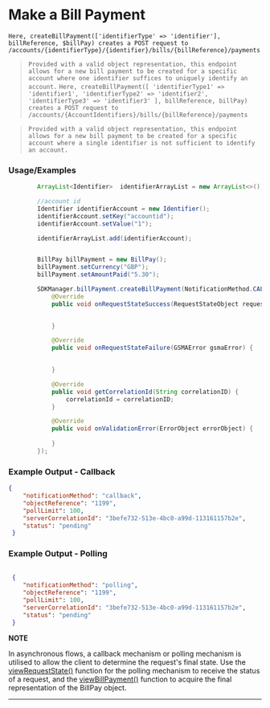 # Make a Bill Payment

`Here, createBillPayment(['identifierType' => 'identifier'], billReference, $billPay) creates a POST request to /accounts/{identifierType}/{identifier}/bills/{billReference}/payments`

> `Provided with a valid object representation, this endpoint allows for a new bill payment to be created for a specific account where one identifier suffices to uniquely identify an account.`
`Here, createBillPayment([ 'identifierType1' => 'identifier1', 'identifierType2' => 'identifier2', 'identifierType3' => 'identifier3' ], billReference, billPay) creates a POST request to /accounts/{AccountIdentifiers}/bills/{billReference}/payments`

> `Provided with a valid object representation, this endpoint allows for a new bill payment to be created for a specific account where a single identifier is not sufficient to identify an account.`
### Usage/Examples


```java
        ArrayList<Identifier>  identifierArrayList = new ArrayList<>();

        //account id
        Identifier identifierAccount = new Identifier();
        identifierAccount.setKey("accountid");
        identifierAccount.setValue("1");

        identifierArrayList.add(identifierAccount);


```

```java

        BillPay billPayment = new BillPay();
        billPayment.setCurrency("GBP");
        billPayment.setAmountPaid("5.30");

        SDKManager.billPayment.createBillPayment(NotificationMethod.CALLBACK, "", identifierArrayList, billPayment, "REF-000001", new RequestStateInterface() {
            @Override
            public void onRequestStateSuccess(RequestStateObject requestStateObject) {
               

            }

            @Override
            public void onRequestStateFailure(GSMAError gsmaError) {
              

            }

            @Override
            public void getCorrelationId(String correlationID) {
                correlationId = correlationID;
            }

            @Override
            public void onValidationError(ErrorObject errorObject) {
               
            }
        });


```

### Example Output - Callback

```json
{
 	"notificationMethod": "callback",
 	"objectReference": "1199",
 	"pollLimit": 100,
 	"serverCorrelationId": "3befe732-513e-4bc0-a99d-113161157b2e",
 	"status": "pending"
 }

```

### Example Output - Polling


```json
 
 {
 	"notificationMethod": "polling",
 	"objectReference": "1199",
 	"pollLimit": 100,
 	"serverCorrelationId": "3befe732-513e-4bc0-a99d-113161157b2e",
 	"status": "pending"
 }
 ```

**NOTE**

In asynchronous flows, a callback mechanism or polling mechanism is utilised to allow the client to determine the request's final state. Use the [viewRequestState()](viewRequestState.Readme.md) function for the polling mechanism to receive the status of a request, and the [viewBillPayment()](viewBillPayment.Readme.md) function to acquire the final representation of the BillPay object.

---
